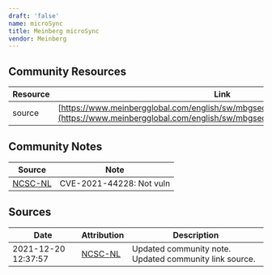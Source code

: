 ```yaml
---
draft: 'false'
name: microSync
title: Meinberg microSync
vendor: Meinberg
---
```



## Community Resources
| Resource | Link |
| --- | --- |
| source | [https://www.meinbergglobal.com/english/sw/mbgsecurityadvisory.htm#mbgsa_535](https://www.meinbergglobal.com/english/sw/mbgsecurityadvisory.htm#mbgsa_535) |

## Community Notes
| Source | Note |
| --- | --- |
| [NCSC-NL](https://github.com/NCSC-NL/log4shell/blob/main/software/README.md) | CVE-2021-44228: Not vuln </ul> |

## Sources
| Date | Attribution | Description |
| --- | --- | --- |
| 2021-12-20 12:37:57 | [NCSC-NL](https://github.com/NCSC-NL/log4shell/blob/main/software/README.md) | Updated community note. Updated community link source.  |
